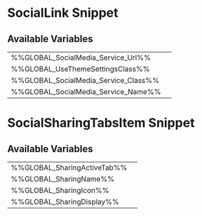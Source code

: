 # <span class="jumptarget"> SocialLink Snippet </span>

## <span class="jumptarget"> Available Variables </span>
|||
|---|---|
| %%GLOBAL_SocialMedia_Service_Url%% |
| %%GLOBAL_UseThemeSettingsClass%% |
| %%GLOBAL_SocialMedia_Service_Class%% |
| %%GLOBAL_SocialMedia_Service_Name%% |

# <span class="jumptarget"> SocialSharingTabsItem Snippet </span>

## <span class="jumptarget"> Available Variables </span>
|||
|---|---|
| %%GLOBAL_SharingActiveTab%% |
| %%GLOBAL_SharingName%% |
| %%GLOBAL_SharingIcon%% |
| %%GLOBAL_SharingDisplay%% |
